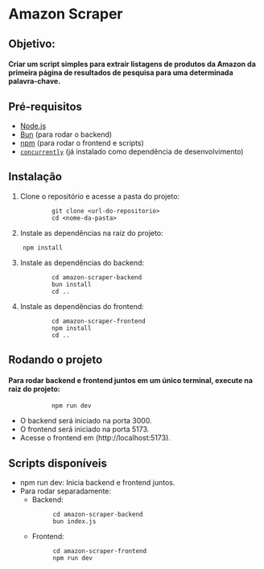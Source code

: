 # Amazon Scraper

## Objetivo:  
#### Criar um script simples para extrair listagens de produtos da Amazon da primeira página de resultados de pesquisa para uma determinada palavra-chave.

## Pré-requisitos

- [Node.js](https://nodejs.org/)
- [Bun](https://bun.sh/) (para rodar o backend)
- [npm](https://www.npmjs.com/) (para rodar o frontend e scripts)
- [`concurrently`](https://www.npmjs.com/package/concurrently) (já instalado como dependência de desenvolvimento)

## Instalação

1. Clone o repositório e acesse a pasta do projeto:
```
            git clone <url-do-repositorio>
            cd <nome-da-pasta>
```

2.	Instale as dependências na raiz do projeto:
```
    npm install
```
3.	Instale as dependências do backend:
```
            cd amazon-scraper-backend
            bun install
            cd ..
```
4.	Instale as dependências do frontend:
```
            cd amazon-scraper-frontend
            npm install
            cd ..
```

## Rodando o projeto
#### Para rodar backend e frontend juntos em um único terminal, execute na raiz do projeto:
```
            npm run dev
```

* O backend será iniciado na porta 3000.
* O frontend será iniciado na porta 5173.
* Acesse o frontend em (http://localhost:5173).

## Scripts disponíveis
* npm run dev: Inicia backend e frontend juntos.
* Para rodar separadamente:
   * Backend:
   ```
            cd amazon-scraper-backend
            bun index.js
   ```
   * Frontend:
   ```
            cd amazon-scraper-frontend
            npm run dev
  ```
